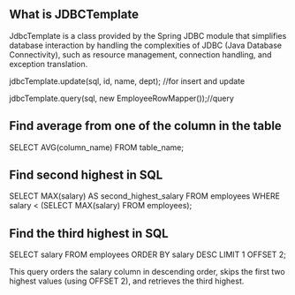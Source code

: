 **What is JDBCTemplate**
--------------------------

JdbcTemplate is a class provided by the Spring JDBC module that simplifies database 
interaction by handling the complexities of JDBC (Java Database Connectivity),
such as resource management, connection handling, and exception translation.

jdbcTemplate.update(sql, id, name, dept); //for insert and update

jdbcTemplate.query(sql, new EmployeeRowMapper());//query


**Find average from one of the column in the table**
----------------------------------------------------

SELECT AVG(column_name)
FROM table_name;

**Find second highest in SQL**
-------------------------------

SELECT MAX(salary) AS second_highest_salary
FROM employees
WHERE salary < (SELECT MAX(salary) FROM employees);


**Find the third highest in SQL**
---------------------------------

SELECT salary FROM employees ORDER BY salary DESC LIMIT 1 OFFSET 2;

This query orders the salary column in descending order, skips the first two highest values (using OFFSET 2), 
and retrieves the third highest.







